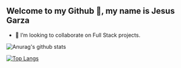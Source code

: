 ## Welcome to my Github 👋, my name is Jesus Garza

 - 🤔 I’m looking to collaborate on Full Stack projects.
 
<!--
**JessRG/JessRG** is a ✨ _special_ ✨ repository because its `README.md` (this file) appears on your GitHub profile.

Here are some ideas to get you started:

- 🔭 I’m currently working on ...
- 🌱 I’m currently learning ...
- 👯 I’m looking to collaborate on ...
- 🤔 I’m looking for help with ...
- 💬 Ask me about ...
- 📫 How to reach me: ...
- 😄 Pronouns: ...
- ⚡ Fun fact: ...
-->
![Anurag's github stats](https://github-readme-stats.vercel.app/api?username=JessRG&theme=nord&show_icons=true)

[![Top Langs](https://github-readme-stats.vercel.app/api/top-langs/?username=JessRG&theme=nord&layout=compact)](https://github.com/anuraghazra/github-readme-stats)
